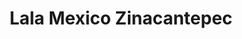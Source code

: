 ---
title: "Lala Mexico Zinacantepec"
url: /zinacantepec/lala-mexico-zinacantepec/
shop: lácteos
---